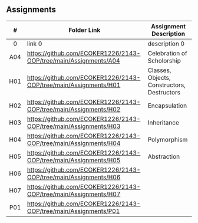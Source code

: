 ## Assignments

|  #  | Folder Link | Assignment Description |
| :-: | ----------- | ---------------------- |
|  0  | link 0      | description 0          |
| A04 | https://github.com/ECOKER1226/2143-OOP/tree/main/Assignments/A04 | Celebration of Scholorship |
| H01 | https://github.com/ECOKER1226/2143-OOP/tree/main/Assignments/H01 | Classes, Objects, Constructors, Destructors |
| H02 | https://github.com/ECOKER1226/2143-OOP/tree/main/Assignments/H02 | Encapsulation |
| H03 | https://github.com/ECOKER1226/2143-OOP/tree/main/Assignments/H03 | Inheritance |
| H04 | https://github.com/ECOKER1226/2143-OOP/tree/main/Assignments/H04 | Polymorphism |
| H05 | https://github.com/ECOKER1226/2143-OOP/tree/main/Assignments/H05 | Abstraction |
| H06 | https://github.com/ECOKER1226/2143-OOP/tree/main/Assignments/H06 | |
| H07 | https://github.com/ECOKER1226/2143-OOP/tree/main/Assignments/H07 | |
| P01 | https://github.com/ECOKER1226/2143-OOP/tree/main/Assignments/P01 | |
